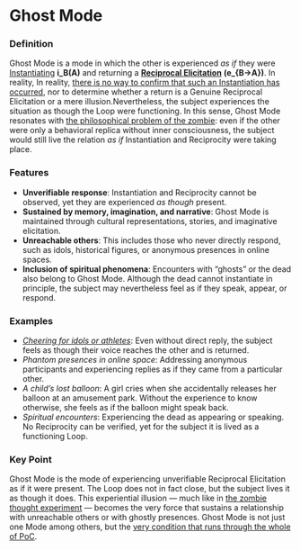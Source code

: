 # Ghost Mode

### **Definition**

Ghost Mode is a mode in which the other is experienced _as if_ they were [Instantiating](../operations/instantiation.md) **i\_B(A)** and returning a [**Reciprocal Elicitation**](../operations/loop-reciprocal-elicitation.md) **(e\_{B→A})**. In reality, In reality, [there is no way to confirm that such an Instantiation has occurred](../elicitation-without-instantiation.md), nor to determine whether a return is a Genuine Reciprocal Elicitation or a mere illusion.Nevertheless, the subject experiences the situation as though the Loop were functioning. In this sense, Ghost Mode resonates with [the philosophical problem of the zombie](../../plugins/p-zombie-plugin.md): even if the other were only a behavioral replica without inner consciousness, the subject would still live the relation _as if_ Instantiation and Reciprocity were taking place.

### **Features**

* **Unverifiable response**: Instantiation and Reciprocity cannot be observed, yet they are experienced _as though_ present.
* **Sustained by memory, imagination, and narrative**: Ghost Mode is maintained through cultural representations, stories, and imaginative elicitation.
* **Unreachable others**: This includes those who never directly respond, such as idols, historical figures, or anonymous presences in online spaces.
* **Inclusion of spiritual phenomena**: Encounters with “ghosts” or the dead also belong to Ghost Mode. Although the dead cannot instantiate in principle, the subject may nevertheless feel as if they speak, appear, or respond.

### **Examples**

* [_Cheering for idols or athletes_](../../plugins/media-plugin.md): Even without direct reply, the subject feels as though their voice reaches the other and is returned.
* _Phantom presences in online space_: Addressing anonymous participants and experiencing replies as if they came from a particular other.
* _A child’s lost balloon_: A girl cries when she accidentally releases her balloon at an amusement park. Without the experience to know otherwise, she feels as if the balloon might speak back.
* _Spiritual encounters_: Experiencing the dead as appearing or speaking. No Reciprocity can be verified, yet for the subject it is lived as a functioning Loop.

### **Key Point**

Ghost Mode is the mode of experiencing unverifiable Reciprocal Elicitation as if it were present. The Loop does not in fact close, but the subject lives it as though it does. This experiential illusion — much like in [the zombie thought experiment](../../plugins/p-zombie-plugin.md) — becomes the very force that sustains a relationship with unreachable others or with ghostly presences. Ghost Mode is not just one Mode among others, but the [very condition that runs through the whole of PoC](../ghost-mode-as-ground-of-poc.md).
